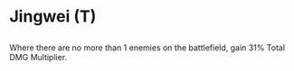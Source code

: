 # Jingwei (T)

## 

Where there are no more than 1 enemies on the battlefield, gain 31% Total DMG Multiplier.
